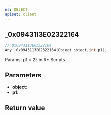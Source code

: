 ```yaml
---
ns: OBJECT
apiset: client
---
```

## _0x0943113E02322164

```c
// 0x0943113E02322164
Any _0x0943113E02322164(Object object,int p1);
```

Params: p1 = 23 in R* Scripts

## Parameters
* **object**:
* **p1**:

## Return value

